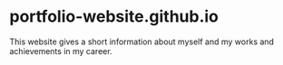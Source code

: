 # portfolio-website.github.io
This website gives a short information about myself and my works and achievements in my career.
